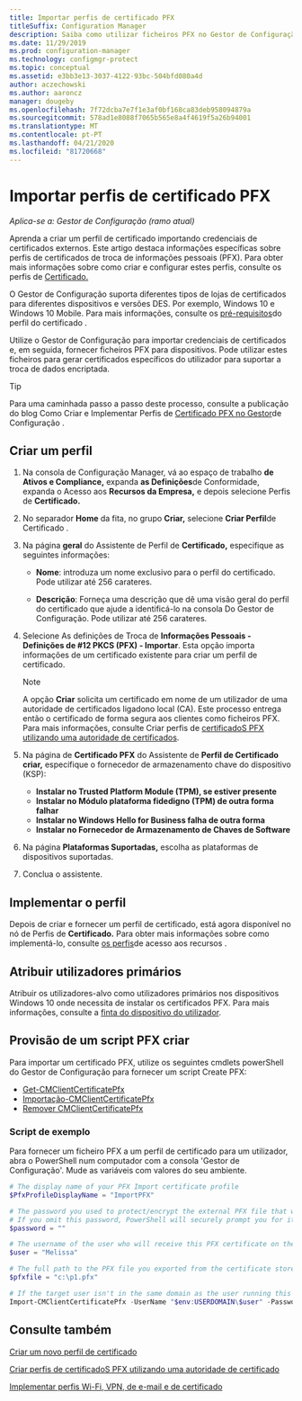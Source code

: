 ```yaml
---
title: Importar perfis de certificado PFX
titleSuffix: Configuration Manager
description: Saiba como utilizar ficheiros PFX no Gestor de Configuração para gerar certificados específicos do utilizador que suportam a troca de dados encriptado.
ms.date: 11/29/2019
ms.prod: configuration-manager
ms.technology: configmgr-protect
ms.topic: conceptual
ms.assetid: e3bb3e13-3037-4122-93bc-504bfd080a4d
author: aczechowski
ms.author: aaroncz
manager: dougeby
ms.openlocfilehash: 7f72dcba7e7f1e3af0bf168ca83deb958094879a
ms.sourcegitcommit: 578ad1e8088f7065b565e8a4f4619f5a26b94001
ms.translationtype: MT
ms.contentlocale: pt-PT
ms.lasthandoff: 04/21/2020
ms.locfileid: "81720668"
---
```

# <a name="import-pfx-certificate-profiles"></a>Importar perfis de certificado PFX

*Aplica-se a: Gestor de Configuração (ramo atual)*

Aprenda a criar um perfil de certificado importando credenciais de certificados externos. Este artigo destaca informações específicas sobre perfis de certificados de troca de informações pessoais (PFX). Para obter mais informações sobre como criar e configurar estes perfis, consulte os perfis de [Certificado.](../../protect/deploy-use/introduction-to-certificate-profiles.md)

O Gestor de Configuração suporta diferentes tipos de lojas de certificados para diferentes dispositivos e versões DES. Por exemplo, Windows 10 e Windows 10 Mobile. Para mais informações, consulte os [pré-requisitos](../../protect/plan-design/prerequisites-for-certificate-profiles.md)do perfil do certificado .

Utilize o Gestor de Configuração para importar credenciais de certificados e, em seguida, fornecer ficheiros PFX para dispositivos. Pode utilizar estes ficheiros para gerar certificados específicos do utilizador para suportar a troca de dados encriptada.

> [!TIP]  
> Para uma caminhada passo a passo deste processo, consulte a publicação do blog Como Criar e Implementar Perfis de [Certificado PFX no Gestor](https://blogs.technet.microsoft.com/karanrustagi/2015/09/01/how-to-create-and-deploy-pfx-certificate-profiles-in-configuration-manager/)de Configuração .  

## <a name="create-a-profile"></a>Criar um perfil

1. Na consola de Configuração Manager, vá ao espaço de trabalho **de Ativos e Compliance,** expanda **as Definições**de Conformidade, expanda o Acesso aos **Recursos da Empresa,** e depois selecione Perfis de **Certificado.**

1. No separador **Home** da fita, no grupo **Criar,** selecione **Criar Perfil**de Certificado .

1. Na página **geral** do Assistente de Perfil de **Certificado,** especifique as seguintes informações:  

    - **Nome**: introduza um nome exclusivo para o perfil do certificado. Pode utilizar até 256 carateres.  

    - **Descrição**: Forneça uma descrição que dê uma visão geral do perfil do certificado que ajude a identificá-lo na consola Do Gestor de Configuração. Pode utilizar até 256 carateres.  

1. Selecione As definições de Troca de **Informações Pessoais - Definições de #12 PKCS (PFX) - Importar**. Esta opção importa informações de um certificado existente para criar um perfil de certificado.

    > [!NOTE]
    > A opção **Criar** solicita um certificado em nome de um utilizador de uma autoridade de certificados ligadono local (CA). Este processo entrega então o certificado de forma segura aos clientes como ficheiros PFX. Para mais informações, consulte Criar perfis de [certificadoS PFX utilizando uma autoridade de certificados](create-pfx-certificate-profiles.md).

1. Na página de **Certificado PFX** do Assistente de **Perfil de Certificado criar,** especifique o fornecedor de armazenamento chave do dispositivo (KSP):

    - **Instalar no Trusted Platform Module (TPM), se estiver presente**  
    - **Instalar no Módulo plataforma fidedigno (TPM) de outra forma falhar**
    - **Instalar no Windows Hello for Business falha de outra forma**
    - **Instalar no Fornecedor de Armazenamento de Chaves de Software**

1. Na página **Plataformas Suportadas,** escolha as plataformas de dispositivos suportadas.

1. Conclua o assistente.

## <a name="deploy-the-profile"></a>Implementar o perfil

Depois de criar e fornecer um perfil de certificado, está agora disponível no nó de Perfis de **Certificado.** Para obter mais informações sobre como implementá-lo, consulte [os perfis](../../protect/deploy-use/deploy-wifi-vpn-email-cert-profiles.md)de acesso aos recursos .

## <a name="assign-primary-users"></a>Atribuir utilizadores primários

Atribuir os utilizadores-alvo como utilizadores primários nos dispositivos Windows 10 onde necessita de instalar os certificados PFX. Para mais informações, consulte a [finta do dispositivo do utilizador](../../apps/deploy-use/link-users-and-devices-with-user-device-affinity.md).

## <a name="provision-a-create-pfx-script"></a>Provisão de um script PFX criar

Para importar um certificado PFX, utilize os seguintes cmdlets powerShell do Gestor de Configuração para fornecer um script Create PFX:

- [Get-CMClientCertificatePfx](https://docs.microsoft.com/powershell/module/configurationmanager/get-cmclientcertificatepfx?view=sccm-ps)
- [Importação-CMClientCertificatePfx](https://docs.microsoft.com/powershell/module/configurationmanager/import-cmclientcertificatepfx?view=sccm-ps)
- [Remover CMClientCertificatePfx](https://docs.microsoft.com/powershell/module/configurationmanager/remove-cmclientcertificatepfx?view=sccm-ps)

### <a name="example-script"></a>Script de exemplo

Para fornecer um ficheiro PFX a um perfil de certificado para um utilizador, abra o PowerShell num computador com a consola 'Gestor de Configuração'. Mude as variáveis com valores do seu ambiente.

``` PowerShell
# The display name of your PFX Import certificate profile
$PfxProfileDisplayName = "ImportPFX"

# The password you used to protect/encrypt the external PFX file that was created/exported from your certificate storage provider
# If you omit this password, PowerShell will securely prompt you for it. You can specify it as a parameter for process automation.
$password = ""

# The username of the user who will receive this PFX certificate on their device
$user = "Melissa"

# The full path to the PFX file you exported from the certificate store
$pfxfile = "c:\p1.pfx"

# If the target user isn't in the same domain as the user running this script, specify a different domain
Import-CMClientCertificatePfx -UserName "$env:USERDOMAIN\$user" -Password (ConvertTo-SecureString -String $password -AsPlainText -Force) -CertificateProfilePfx (Get-CMCertificateProfilePfx -Fast -Name $PfxProfileDisplayName) -Path $pfxfile
```

## <a name="see-also"></a>Consulte também

[Criar um novo perfil de certificado](../../protect/deploy-use/create-certificate-profiles.md)

[Criar perfis de certificadoS PFX utilizando uma autoridade de certificado](create-pfx-certificate-profiles.md)

[Implementar perfis Wi-Fi, VPN, de e-mail e de certificado](../../protect/deploy-use/deploy-wifi-vpn-email-cert-profiles.md)
